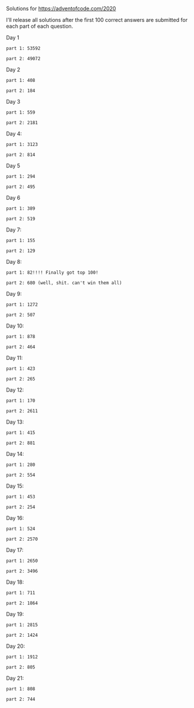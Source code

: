 Solutions for https://adventofcode.com/2020

I'll release all solutions after the first 100 correct answers are submitted for each part of each question.

Day 1

    part 1: 53592

    part 2: 49072


Day 2

    part 1: 408

    part 2: 184


Day 3

    part 1: 559

    part 2: 2181


Day 4:

    part 1: 3123

    part 2: 814


Day 5

    part 1: 294

    part 2: 495


Day 6

    part 1: 389

    part 2: 519


Day 7:

    part 1: 155

    part 2: 129


Day 8:

    part 1: 82!!!! Finally got top 100!

    part 2: 680 (well, shit. can't win them all)


Day 9:

    part 1: 1272

    part 2: 507

Day 10:

    part 1: 878

    part 2: 464

Day 11:

    part 1: 423

    part 2: 265

Day 12:

    part 1: 170

    part 2: 2611

Day 13:

    part 1: 415

    part 2: 881

Day 14:

    part 1: 280

    part 2: 554

Day 15:

    part 1: 453

    part 2: 254

Day 16:
    
    part 1: 524
    
    part 2: 2570

Day 17:

    part 1: 2650

    part 2: 3496

Day 18:

    part 1: 711

    part 2: 1864

Day 19:

    part 1: 2815

    part 2: 1424

Day 20:

    part 1: 1912

    part 2: 805

Day 21:

    part 1: 808

    part 2: 744

